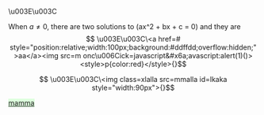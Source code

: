 \u003E\u003C

When $a \ne 0$, there are two solutions to \(ax^2 + bx + c = 0\) and they are
$$ \u003E\u003C\<a href=# style="position:relative;width:100px;background:#ddffdd;overflow:hidden;">aa</a><img src=m onc\u006Cick=javascript&#x6a;avascript:alert(1)()><style>p{color:red}</style>{}$$

$$ \u003E\u003C\<img class=xlalla src=mmalla id=lkaka style="width:90px">{}$$

<a href=aa.ht style="position:relative;width:100px;background:#ddffdd;overflow:hidden;">mamma</a>

<style>aa</style>
